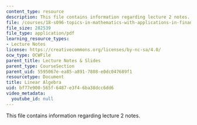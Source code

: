 ```yaml
---
content_type: resource
description: This file contains information regarding lecture 2 notes.
file: /courses/18-s096-topics-in-mathematics-with-applications-in-finance-fall-2013/bf77e900565f6487e3f46ba38dcc6dd6_MIT18_S096F13_lecnote2.pdf
file_size: 282539
file_type: application/pdf
learning_resource_types:
- Lecture Notes
license: https://creativecommons.org/licenses/by-nc-sa/4.0/
ocw_type: OCWFile
parent_title: Lecture Notes & Slides
parent_type: CourseSection
parent_uid: 5595067e-ea85-a891-7808-e0dc047689f1
resourcetype: Document
title: Linear Algebra
uid: bf77e900-565f-6487-e3f4-6ba38dcc6dd6
video_metadata:
  youtube_id: null
---
```

This file contains information regarding lecture 2 notes.